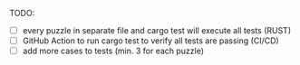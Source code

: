 TODO:
- [ ] every puzzle in separate file and cargo test will execute all tests (RUST)
- [ ] GitHub Action to run cargo test to verify all tests are passing (CI/CD)
- [ ] add more cases to tests (min. 3 for each puzzle)
